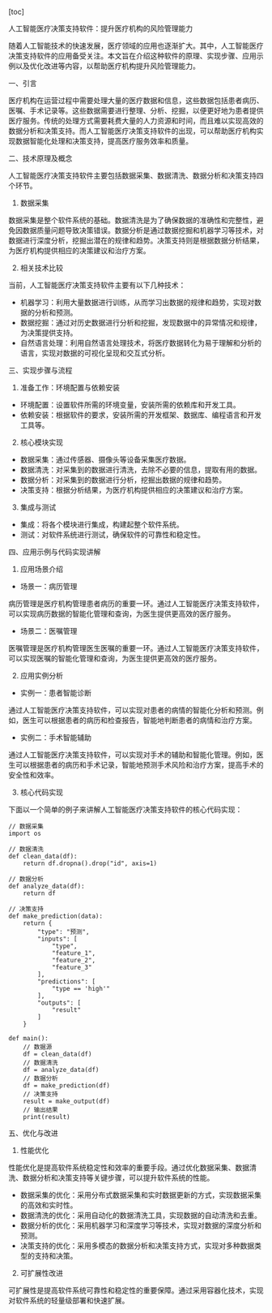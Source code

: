 
[toc]                    
                
                
人工智能医疗决策支持软件：提升医疗机构的风险管理能力

随着人工智能技术的快速发展，医疗领域的应用也逐渐扩大。其中，人工智能医疗决策支持软件的应用备受关注。本文旨在介绍这种软件的原理、实现步骤、应用示例以及优化改进等内容，以帮助医疗机构提升风险管理能力。

一、引言

医疗机构在运营过程中需要处理大量的医疗数据和信息，这些数据包括患者病历、医嘱、手术记录等。这些数据需要进行整理、分析、挖掘，以便更好地为患者提供医疗服务。传统的处理方式需要耗费大量的人力资源和时间，而且难以实现高效的数据分析和决策支持。而人工智能医疗决策支持软件的出现，可以帮助医疗机构实现数据智能化处理和决策支持，提高医疗服务效率和质量。

二、技术原理及概念

人工智能医疗决策支持软件主要包括数据采集、数据清洗、数据分析和决策支持四个环节。

1. 数据采集

数据采集是整个软件系统的基础。数据清洗是为了确保数据的准确性和完整性，避免因数据质量问题导致决策错误。数据分析是通过数据挖掘和机器学习等技术，对数据进行深度分析，挖掘出潜在的规律和趋势。决策支持则是根据数据分析结果，为医疗机构提供相应的决策建议和治疗方案。

2. 相关技术比较

当前，人工智能医疗决策支持软件主要有以下几种技术：

- 机器学习：利用大量数据进行训练，从而学习出数据的规律和趋势，实现对数据的分析和预测。
- 数据挖掘：通过对历史数据进行分析和挖掘，发现数据中的异常情况和规律，为决策提供支持。
- 自然语言处理：利用自然语言处理技术，将医疗数据转化为易于理解和分析的语言，实现对数据的可视化呈现和交互式分析。

三、实现步骤与流程

1. 准备工作：环境配置与依赖安装

- 环境配置：设置软件所需的环境变量，安装所需的依赖库和开发工具。
- 依赖安装：根据软件的要求，安装所需的开发框架、数据库、编程语言和开发工具等。

2. 核心模块实现

- 数据采集：通过传感器、摄像头等设备采集医疗数据。
- 数据清洗：对采集到的数据进行清洗，去除不必要的信息，提取有用的数据。
- 数据分析：对采集到的数据进行分析，挖掘出数据的规律和趋势。
- 决策支持：根据分析结果，为医疗机构提供相应的决策建议和治疗方案。

3. 集成与测试

- 集成：将各个模块进行集成，构建起整个软件系统。
- 测试：对软件系统进行测试，确保软件的可靠性和稳定性。

四、应用示例与代码实现讲解

1. 应用场景介绍

- 场景一：病历管理

病历管理是医疗机构管理患者病历的重要一环。通过人工智能医疗决策支持软件，可以实现病历数据的智能化管理和查询，为医生提供更高效的医疗服务。
- 场景二：医嘱管理

医嘱管理是医疗机构管理医生医嘱的重要一环。通过人工智能医疗决策支持软件，可以实现医嘱的智能化管理和查询，为医生提供更高效的医疗服务。

2. 应用实例分析

- 实例一：患者智能诊断

通过人工智能医疗决策支持软件，可以实现对患者的病情的智能化分析和预测。例如，医生可以根据患者的病历和检查报告，智能地判断患者的病情和治疗方案。
- 实例二：手术智能辅助

通过人工智能医疗决策支持软件，可以实现对手术的辅助和智能化管理。例如，医生可以根据患者的病历和手术记录，智能地预测手术风险和治疗方案，提高手术的安全性和效率。

3. 核心代码实现

下面以一个简单的例子来讲解人工智能医疗决策支持软件的核心代码实现：

```
// 数据采集
import os

// 数据清洗
def clean_data(df):
    return df.dropna().drop("id", axis=1)

// 数据分析
def analyze_data(df):
    return df

// 决策支持
def make_prediction(data):
    return {
        "type": "预测",
        "inputs": [
            "type",
            "feature_1",
            "feature_2",
            "feature_3"
        ],
        "predictions": [
            "type == 'high'"
        ],
        "outputs": [
            "result"
        ]
    }

def main():
    // 数据源
    df = clean_data(df)
    // 数据清洗
    df = analyze_data(df)
    // 数据分析
    df = make_prediction(df)
    // 决策支持
    result = make_output(df)
    // 输出结果
    print(result)
```

五、优化与改进

1. 性能优化

性能优化是提高软件系统稳定性和效率的重要手段。通过优化数据采集、数据清洗、数据分析和决策支持等关键步骤，可以提升软件系统的性能。

- 数据采集的优化：采用分布式数据采集和实时数据更新的方式，实现数据采集的高效和实时性。
- 数据清洗的优化：采用自动化的数据清洗工具，实现数据的自动清洗和去重。
- 数据分析的优化：采用机器学习和深度学习等技术，实现对数据的深度分析和预测。
- 决策支持的优化：采用多模态的数据分析和决策支持方式，实现对多种数据类型的支持和决策。

2. 可扩展性改进

可扩展性是提高软件系统可靠性和稳定性的重要保障。通过采用容器化技术，实现对软件系统的轻量级部署和快速扩展。

